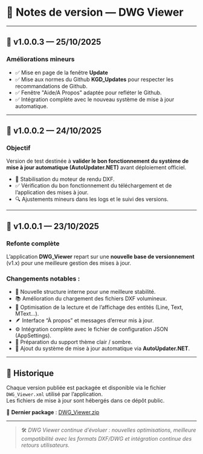 # 🧾 Notes de version — DWG Viewer

---

## 🚀 v1.0.0.3 — 25/10/2025
### Améliorations mineurs 
- ✅ Mise en page de la fenêtre **Update**
- ✅ Mise aux normes du Github **KGD_Updates** pour respecter les recommandations de Github.
- ✅ Fenêtre "Aide/A Propos" adaptée pour refléter le Github.
- ✅ Intégration complète avec le nouveau système de mise à jour automatique.  

---

## 🧪 v1.0.0.2 — 24/10/2025
### Objectif
Version de test destinée à **valider le bon fonctionnement du système de mise à jour automatique (AutoUpdater.NET)** avant déploiement officiel.

- 🧰 Stabilisation du moteur de rendu DXF.  
- ✅ Vérification du bon fonctionnement du téléchargement et de l’application des mises à jour.  
- 🔍 Ajustements mineurs dans les logs et le suivi des versions.

---

## 🧱 v1.0.0.1 — 23/10/2025
### Refonte complète
L’application **DWG_Viewer** repart sur une **nouvelle base de versionnement** (v1.x) pour une meilleure gestion des mises à jour.

### Changements notables :
- 💾 Nouvelle structure interne pour une meilleure stabilité.  
- 📚 Amélioration du chargement des fichiers DXF volumineux.  
- 🧩 Optimisation de la lecture et de l’affichage des entités (Line, Text, MText…).  
- 🪶 Interface “À propos” et messages d’erreur mis à jour.  
- ⚙️ Intégration complète avec le fichier de configuration JSON (AppSettings).  
- 🌙 Préparation du support thème clair / sombre.  
- 🔔 Ajout du système de mise à jour automatique via **AutoUpdater.NET**.

---

## 📌 Historique
Chaque version publiée est packagée et disponible via le fichier `DWG_Viewer.xml` utilisé par l’application.  
Les fichiers de mise à jour sont hébergés dans ce dépôt public.

🔗 **Dernier package** : [DWG_Viewer.zip](https://github.com/D-Chandelier/KGD_Updates/blob/main/DWG_Viewer/Latest/DWG_Viewer.zip)

---

> 🛠️ *DWG Viewer continue d’évoluer : nouvelles optimisations, meilleure compatibilité avec les formats DXF/DWG et intégration continue des retours utilisateurs.*
